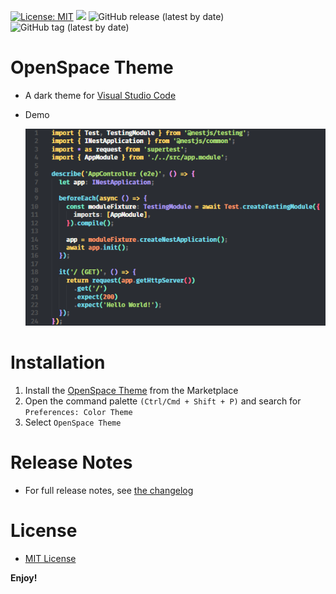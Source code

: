 [![License: MIT](https://img.shields.io/badge/License-MIT-yellow.svg)](https://opensource.org/licenses/MIT)
![](https://github.com/hunqng/openspace-theme/actions/workflows/publish.yml/badge.svg)
![GitHub release (latest by date)](https://img.shields.io/github/v/release/hunqng/openspace-theme)
![GitHub tag (latest by date)](https://img.shields.io/github/v/tag/hunqng/openspace-theme)

# OpenSpace Theme
  * A dark theme for [Visual Studio Code](https://code.visualstudio.com/)
  * Demo  

    ![alt demo](images/demo.png)

# Installation
  1. Install the [OpenSpace Theme](https://marketplace.visualstudio.com/items?itemName=OpenSpace.openspace-theme) from the Marketplace
  2. Open the command palette `(Ctrl/Cmd + Shift + P)` and search for `Preferences: Color Theme`
  3. Select `OpenSpace Theme`

# Release Notes
  * For full release notes, see [the changelog](https://github.com/hunqng/openspace-theme/blob/main/docs/CHANGELOG.md)

# License
  * [MIT License](https://github.com/hunqng/openspace-theme/blob/main/LICENSE)

**Enjoy!**

